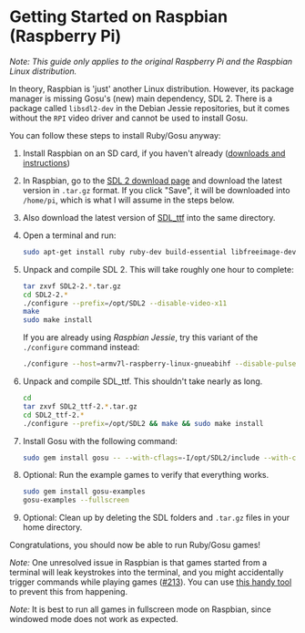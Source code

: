 # Getting Started on Raspbian (Raspberry Pi)

_Note: This guide only applies to the original Raspberry Pi and the Raspbian Linux distribution._

In theory, Raspbian is 'just' another Linux distribution. However, its package manager is missing Gosu's (new) main dependency, SDL 2. There is a package called `libsdl2-dev` in the Debian Jessie repositories, but it comes without the `RPI` video driver and cannot be used to install Gosu.

You can follow these steps to install Ruby/Gosu anyway:

1. Install Raspbian on an SD card, if you haven't already ([downloads and instructions](http://www.raspberrypi.org/downloads/))

2. In Raspbian, go to the [SDL 2 download page](http://www.libsdl.org/download-2.0.php) and download the latest version in `.tar.gz` format. If you click "Save", it will be downloaded into `/home/pi`, which is what I will assume in the steps below.

3. Also download the latest version of [SDL_ttf](https://www.libsdl.org/projects/SDL_ttf/) into the same directory.

3. Open a terminal and run:
    ```bash
    sudo apt-get install ruby ruby-dev build-essential libfreeimage-dev libopenal-dev libpango1.0-dev libsndfile-dev libudev-dev libasound2-dev
    ```

4. Unpack and compile SDL 2. This will take roughly one hour to complete:

    ```bash
    tar zxvf SDL2-2.*.tar.gz
    cd SDL2-2.*
    ./configure --prefix=/opt/SDL2 --disable-video-x11
    make
    sudo make install
    ```

    If you are already using *Raspbian Jessie*, try this variant of the `./configure` command instead:

    ```bash
    ./configure --host=armv7l-raspberry-linux-gnueabihf --disable-pulseaudio --disable-esd --disable-video-mir --disable-video-wayland --disable-video-x11 --disable-video-opengl
    ```

5. Unpack and compile SDL_ttf. This shouldn't take nearly as long.

    ```bash
    cd
    tar zxvf SDL2_ttf-2.*.tar.gz
    cd SDL2_ttf-2.*
    ./configure --prefix=/opt/SDL2 && make && sudo make install
    ```

6. Install Gosu with the following command:

   ```bash
   sudo gem install gosu -- --with-cflags=-I/opt/SDL2/include --with-cppflags=-I/opt/SDL2/include --with-ldflags=\"/opt/SDL2/lib/libSDL2.a /opt/SDL2/lib/libSDL2_ttf.a\"
   ```

7. Optional: Run the example games to verify that everything works.

   ```bash
   sudo gem install gosu-examples
   gosu-examples --fullscreen
   ```

8. Optional: Clean up by deleting the SDL folders and `.tar.gz` files in your home directory.

Congratulations, you should now be able to run Ruby/Gosu games!

*Note:* One unresolved issue in Raspbian is that games started from a terminal will leak keystrokes into the terminal, and you might accidentally trigger commands while playing games ([#213](https://github.com/jlnr/gosu/issues/213)).
You can use [this handy tool](https://github.com/inoremap/shut-term-keys) to prevent this from happening.

*Note:* It is best to run all games in fullscreen mode on Raspbian, since windowed mode does not work as expected.